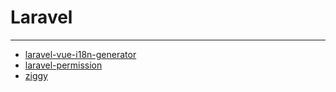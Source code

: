 # Laravel
--------

- [laravel-vue-i18n-generator](https://github.com/martinlindhe/laravel-vue-i18n-generator)
- [laravel-permission](https://docs.spatie.be/laravel-permission/v3/introduction/)
- [ziggy](https://github.com/tightenco/ziggy)